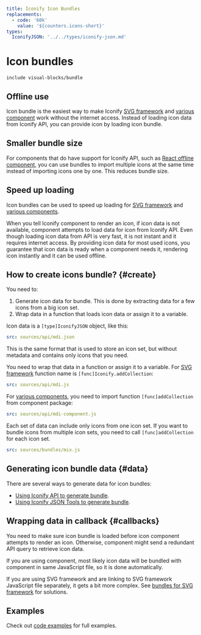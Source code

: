 ```yaml
title: Iconify Icon Bundles
replacements:
  - code: '60k'
    value: '${counters.icons-short}'
types:
  IconifyJSON: '../../types/iconify-json.md'
```

# Icon bundles

`include visual-blocks/bundle`

## Offline use

Icon bundle is the easiest way to make Iconify [SVG framework](../../implementations/svg-framework/index.md) and [various component](../../implementations/components/index.md) work without the internet access. Instead of loading icon data from Iconify API, you can provide icon by loading icon bundle.

## Smaller bundle size

For components that do have support for Iconify API, such as [React offline component](../../implementations/react/offline.md), you can use bundles to import multiple icons at the same time instead of importing icons one by one. This reduces bundle size.

## Speed up loading

Icon bundles can be used to speed up loading for [SVG framework](../../implementations/svg-framework/index.md) and [various components](../../implementations/components/index.md).

When you tell Iconify component to render an icon, if icon data is not available, component attempts to load data for icon from Iconify API. Even though loading icon data from API is very fast, it is not instant and it requires internet access. By providing icon data for most used icons, you guarantee that icon data is ready when a component needs it, rendering icon instantly and it can be used offline.

## How to create icons bundle? {#create}

You need to:

1. Generate icon data for bundle. This is done by extracting data for a few icons from a big icon set.
2. Wrap data in a function that loads icon data or assign it to a variable.

Icon data is a `[type]IconifyJSON` object, like this:

```yaml
src: sources/api/mdi.json
```

This is the same format that is used to store an icon set, but without metadata and contains only icons that you need.

You need to wrap that data in a function or assign it to a variable. For [SVG framework](./svg-framework.md) function name is `[func]Iconify.addCollection`:

```yaml
src: sources/api/mdi.js
```

For [various components](../../implementations/components/index.md), you need to import function `[func]addCollection` from component package:

```yaml
src: sources/api/mdi-component.js
```

Each set of data can include only icons from one icon set. If you want to bundle icons from multiple icon sets, you need to call `[func]addCollection` for each icon set.

```yaml
src: sources/bundles/mix.js
```

## Generating icon bundle data {#data}

There are several ways to generate data for icon bundles:

- [Using Iconify API to generate bundle](./api.md).
- [Using Iconify JSON Tools to generate bundle](./json-tools.md).

## Wrapping data in callback {#callbacks}

You need to make sure icon bundle is loaded before icon component attempts to render an icon. Otherwise, component might send a redundant API query to retrieve icon data.

If you are using component, most likely icon data will be bundled with component in same JavaScript file, so it is done automatically.

If you are using SVG framework and are linking to SVG framework JavaScript file separately, it gets a bit more complex. See [bundles for SVG framework](./svg-framework.md) for solutions.

## Examples

Check out [code examples](./examples/index.md) for full examples.
